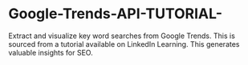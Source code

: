 # Google-Trends-API-TUTORIAL-
Extract and visualize key word searches from Google Trends. This is sourced from a tutorial available on LinkedIn Learning. This generates valuable insights for SEO.
